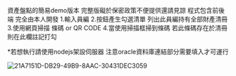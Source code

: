 資產盤點的簡易demo版本 完整版礙於保密政策不便提供還請見諒 程式包含前後端 完全由本人開發
1.輸入員編
2.按鈕產生勾選清單 列出此員編持有全部財產清冊
3.使用網頁掃描 條碼 or QR CODE
4.當使用掃描框掃到條碼 若此條碼存在於清冊 則在此欄註記打勾



*若想執行請使用nodejs架設伺服器 注意oracle資料庫連結部分需要填入才可運行

![21A7151D-DB29-49B9-8AAC-30431DEC3059](https://github.com/TouHunp/scancode/assets/114973441/a69b637d-b378-44d5-8ae8-5ce872404a10)



